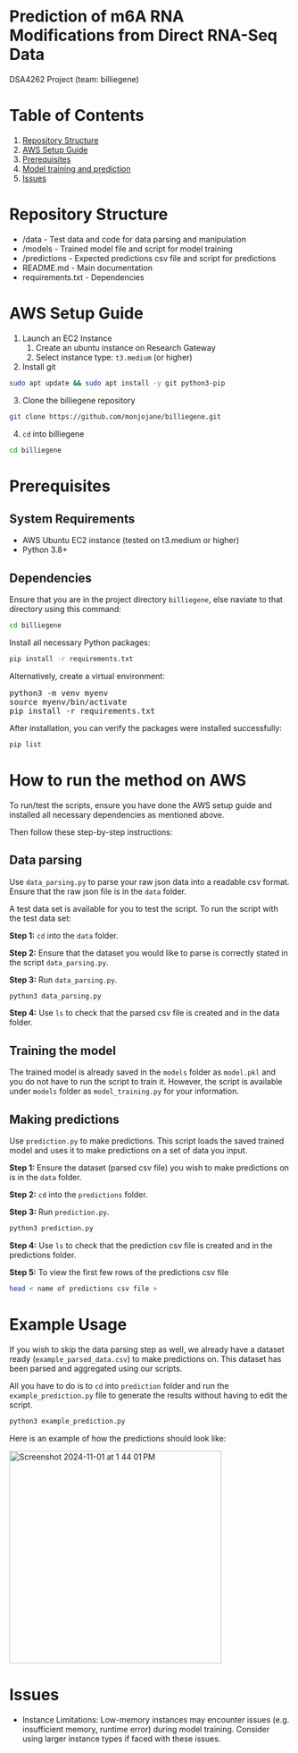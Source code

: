 # Prediction of m6A RNA Modifications from Direct RNA-Seq Data
DSA4262 Project (team: billiegene)

# Table of Contents
1. [Repository Structure](https://github.com/monjojane/billiegene/tree/main?tab=readme-ov-file#repository-structure)
2. [AWS Setup Guide](https://github.com/monjojane/billiegene/tree/main?tab=readme-ov-file#aws-setup-guide)
3. [Prerequisites](https://github.com/monjojane/billiegene/tree/main?tab=readme-ov-file#prerequisites)
5. [Model training and prediction](https://github.com/monjojane/billiegene/tree/main?tab=readme-ov-file#model-training-and-prediction)
6. [Issues](https://github.com/monjojane/billiegene/tree/main?tab=readme-ov-file#issues)

# Repository Structure
- /data - Test data and code for data parsing and manipulation
- /models - Trained model file and script for model training
- /predictions - Expected predictions csv file and script for predictions
- README.md - Main documentation
- requirements.txt - Dependencies


# AWS Setup Guide 
1. Launch an EC2 Instance
   1. Create an ubuntu instance on Research Gateway
   2. Select instance type: `t3.medium` (or higher)
2. Install git 
```bash
sudo apt update && sudo apt install -y git python3-pip 
```
3. Clone the billiegene repository
``` bash
git clone https://github.com/monjojane/billiegene.git  
```
4. `cd` into billiegene
```bash
cd billiegene
```

# Prerequisites

## System Requirements 
- AWS Ubuntu EC2 instance (tested on t3.medium or higher)
- Python 3.8+

## Dependencies 
Ensure that you are in the project directory `billiegene`, else naviate to that directory using this command:
```bash
cd billiegene
```

Install all necessary Python packages:
```bash
pip install -r requirements.txt
```

Alternatively, create a virtual environment:
<pre>python3 -m venv myenv  
source myenv/bin/activate  
pip install -r requirements.txt</pre>

After installation, you can verify the packages were installed successfully:
```bash
pip list
```

# How to run the method on AWS

To run/test the scripts, ensure you have done the AWS setup guide and installed all necessary dependencies as mentioned above. 

Then follow these step-by-step instructions:

## Data parsing
Use `data_parsing.py` to parse your raw json data into a readable csv format.
Ensure that the raw json file is in the `data` folder.

A test data set is available for you to test the script. To run the script with the test data set:

**Step 1:** `cd` into the `data` folder.

**Step 2:**  Ensure that the dataset you would like to parse is correctly stated in the script `data_parsing.py`.

**Step 3:** Run `data_parsing.py`.

```bash 
python3 data_parsing.py
```

**Step 4:** Use `ls` to check that the parsed csv file is created and in the data folder.

## Training the model
The trained model is already saved in the `models` folder as `model.pkl` and you do not have to run the script to train it. However, the script is available under `models` folder as `model_training.py` for your information. 

## Making predictions
Use `prediction.py` to make predictions. This script loads the saved trained model and uses it to make predictions on a set of data you input.

**Step 1:** Ensure the dataset (parsed csv file) you wish to make predictions on is in the `data` folder.

**Step 2:** `cd` into the `predictions` folder.

**Step 3:** Run `prediction.py`.

```bash
python3 prediction.py
```

**Step 4:** Use `ls` to check that the prediction csv file is created and in the predictions folder.

**Step 5:** To view the first few rows of the predictions csv file
```bash
head < name of predictions csv file >
```

# Example Usage
If you wish to skip the data parsing step as well, we already have a dataset ready (`example_parsed_data.csv`) to make predictions on. This dataset has been parsed and aggregated using our scripts. 

All you have to do is to `cd` into `prediction` folder and run the `example_prediction.py` file to generate the results without having to edit the script.

```bash
python3 example_prediction.py
```

Here is an example of how the predictions should look like:

<img width="380" alt="Screenshot 2024-11-01 at 1 44 01 PM" src="https://github.com/user-attachments/assets/ea2661ad-5642-4eba-bda3-d0e5bd5757fa">

# Issues
- Instance Limitations:
  Low-memory instances may encounter issues (e.g. insufficient memory, runtime error) during model training. Consider using larger instance types if faced with these issues.
